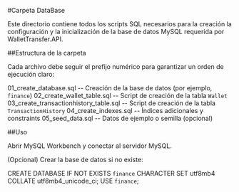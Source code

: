 #Carpeta DataBase

Este directorio contiene todos los scripts SQL necesarios para la creación la configuración y la inicialización de la base de datos MySQL requerida por WalletTransfer.API.

##Estructura de la carpeta

Cada archivo debe seguir el prefijo numérico para garantizar un orden de ejecución claro:

01_create_database.sql         -- Creación de la base de datos (por ejemplo, `finance`)
02_create_wallet_table.sql     -- Script de creación de la tabla `Wallet`
03_create_transactionhistory_table.sql  -- Script de creación de la tabla `TransactionHistory`
04_create_indexes.sql         -- Índices adicionales y constraints
05_seed_data.sql              -- Datos de ejemplo o semilla (opcional)

##Uso

Abrir MySQL Workbench y conectar al servidor MySQL.

(Opcional) Crear la base de datos si no existe:

CREATE DATABASE IF NOT EXISTS `finance` CHARACTER SET utf8mb4 COLLATE utf8mb4_unicode_ci;
USE `finance`;
